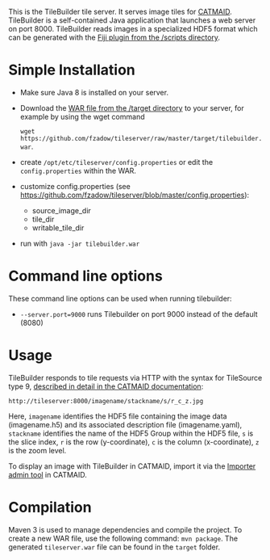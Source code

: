 
This is the TileBuilder tile server. It serves image tiles for [CATMAID](https://github.com/catmaid/CATMAID). TileBuilder is a self-contained Java application that launches a web server on port 8000. TileBuilder reads images in a specialized HDF5 format which can be generated with the [Fiji plugin from the /scripts directory](https://github.com/fzadow/tileserver/tree/master/scripts).

# Simple Installation

* Make sure Java 8 is installed on your server.
* Download the [WAR file from the /target directory](https://github.com/fzadow/tileserver/raw/master/target/tilebuilder.war) to your server, for example by using the wget command

  `wget https://github.com/fzadow/tileserver/raw/master/target/tilebuilder.war`.
* create `/opt/etc/tileserver/config.properties` or edit the `config.properties` within the WAR.
* customize config.properties (see https://github.com/fzadow/tileserver/blob/master/config.properties):
	* source_image_dir
	* tile_dir
	* writable_tile_dir
* run with `java -jar tilebuilder.war`

# Command line options

These command line options can be used when running tilebuilder:

* `--server.port=9000` runs Tilebuilder on port 9000 instead of the default (8080)

# Usage

TileBuilder responds to tile requests via HTTP with the syntax for TileSource type 9, [described in detail in the CATMAID documentation](http://catmaid.readthedocs.io/en/stable/tile_sources.html):

```
http://tileserver:8000/imagename/stackname/s/r_c_z.jpg
```

Here, `imagename` identifies the HDF5 file containing the image data (imagename.h5) and its associated description file (imagename.yaml),
`stackname` identifies the name of the HDF5 Group within the HDF5 file,
`s` is the slice index,
`r` is the row (y-coordinate),
`c` is the column (x-coordinate),
`z` is the zoom level.

To display an image with TileBuilder in CATMAID, import it via the [Importer admin tool](http://catmaid.readthedocs.io/en/stable/importing_data.html) in CATMAID.

# Compilation

Maven 3 is used to manage dependencies and compile the project. To create a new
WAR file, use the following command: `mvn package`. The generated
`tileserver.war` file can be found in the `target` folder.
